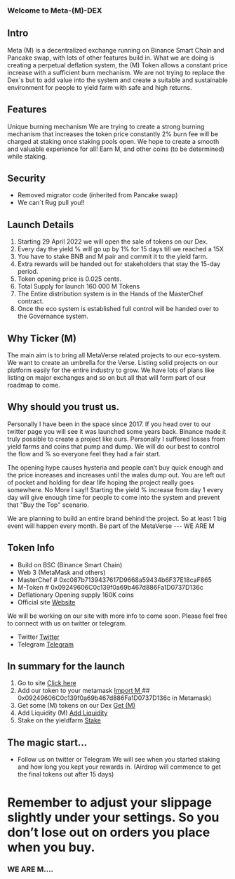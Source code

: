 ### Welcome to Meta-(M)-DEX

## Intro
Meta (M) is a decentralized exchange running on Binance Smart Chain and Pancake swap, with lots of other features build in.
What we are doing is creating a perpetual deflation system, the (M) Token allows a constant price increase with a sufficient burn mechanism. We are not trying to replace the Dex`s but to add value into the system and create a suitable and sustainable environment for people to yield farm with safe and high returns.


## Features
Unique burning mechanism
We are trying to create a strong burning mechanism that increases the token price constantly
2% burn fee will be charged at staking once staking pools open.
We hope to create a smooth and valuable experience for all! Earn M, and other coins (to be determined) while staking.

## Security
- Removed migrator code (inherited from Pancake swap)
- We can`t Rug pull you!!

## Launch Details

1. Starting 29 April 2022 we will open the sale of tokens on our Dex. 
2. Every day the yield % will go up by 1% for 15 days till we reached a 15X
3. You have to stake BNB and M pair and commit it to the yield farm.
4. Extra rewards will be handed out for stakeholders that stay the 15-day period.
5. Token opening price is 0.025 cents.
6. Total Supply for launch 160 000 M Tokens
7. The Entire distribution system is in the Hands of the MasterChef contract.
8. Once the eco system is established full control will be handed over to the Governance system.

## Why Ticker (M)

The main aim is to bring all MetaVerse related projects to our eco-system. We want to create an umbrella for the Verse.
Listing solid projects on our platform easily for the entire industry to grow.
We have lots of plans like listing on major exchanges and so on but all that will form part of our roadmap to come.

## Why should you trust us.
Personally I have been in the space since 2017. If you head over to our twitter page you will see it was launched some years back.
Binance made it truly possible to create a project like ours. Personally I suffered losses from yield farms and coins that pump and dump.
We will do our best to control the flow and % so everyone feel they had a fair start.

The opening hype causes hysteria and people can’t buy quick enough and the price increases and increases until the wales dump out. You are left out of pocket and holding for dear life hoping the project really goes somewhere.
No More I say!! Starting the yield % increase from day 1 every day will give enough time for people to come into the system and prevent that "Buy the Top" scenario.

We are planning to build an entire brand behind the project. So at least 1 big event will happen every month.
Be part of the MetaVerse --- WE ARE M

## Token Info
- Build on BSC (Binance Smart Chain)
- Web 3 (MetaMask and others)
- MasterChef # 0xc087b7139437617D9668a59434b6F37E18caF865
- M-Token # 0x09249606C0c139f0a69b467d886Fa1D0737D136c
- Deflationary Opening supply 160K coins
- Official site <a href="https://meta-dex.live"> Website </a>

We will be working on our site with more info to come soon. Please feel free to connect with us on twitter or telegram.
- Twitter <a href="https://twitter.com/dex_universe"> Twitter </a>
- Telegram <a href="https://t.me/+bbFLun9VQj0yN2E0"> Telegram </a>

## In summary for the launch
1. Go to site <a href="https://meta-dex.live"> Click here </a>
2. Add our token to your metamask <a href="https://cutt.ly/QF9ui0B"> Import M </a> ##  0x09249606C0c139f0a69b467d886Fa1D0737D136c in Metamask)
3. Get some (M) tokens on our Dex <a href="https://exchange.meta-dex.live//#/swap?inputCurrency=BNB&outputCurrency=0x09249606C0c139f0a69b467d886Fa1D0737D136c"> Get (M) </a>
3. Add Liquidity (M) <a href="https://exchange.meta-dex.live//#/add/ETH/0x09249606C0c139f0a69b467d886Fa1D0737D136c"> Add Liquidity </a>
4. Stake on the yieldfarm <a href="https://meta-dex.live/farms"> Stake </a>

## The magic start...
- Follow us on twitter or Telegram
We will see when you started staking and how long you kept your rewards in. (Airdrop will commence to get the final tokens out after 15 days)
# Remember to adjust your slippage slightly under your settings. So you don’t lose out on orders you place when you buy.

### WE ARE M....
